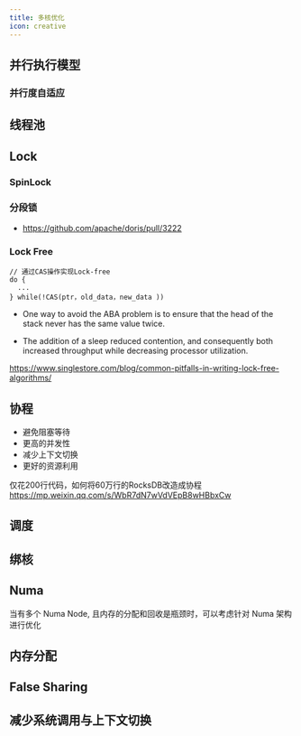 ```yaml
---
title: 多核优化
icon: creative
---
```


## 并行执行模型

### 并行度自适应

## 线程池

## Lock

### SpinLock

### 分段锁

- <https://github.com/apache/doris/pull/3222>

### Lock Free

```
// 通过CAS操作实现Lock-free
do {
  ...
} while(!CAS(ptr，old_data，new_data ))
```

- One way to avoid the ABA problem is to ensure that the head of the stack never has the same value twice.

- The addition of a sleep reduced contention, and consequently both increased throughput while decreasing processor utilization.

<https://www.singlestore.com/blog/common-pitfalls-in-writing-lock-free-algorithms/>

## 协程

- 避免阻塞等待
- 更高的并发性
- 减少上下文切换
- 更好的资源利用


仅花200行代码，如何将60万行的RocksDB改造成协程  <https://mp.weixin.qq.com/s/WbR7dN7wVdVEpB8wHBbxCw>

## 调度

## 绑核

## Numa

当有多个 Numa Node, 且内存的分配和回收是瓶颈时，可以考虑针对 Numa 架构进行优化

## 内存分配

## False Sharing

## 减少系统调用与上下文切换






